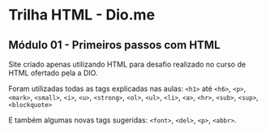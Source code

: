 # Trilha HTML - Dio.me
## Módulo 01 - Primeiros passos com HTML

Site criado apenas utilizando HTML para desafio realizado no curso de HTML ofertado pela a DIO.

Foram utilizadas todas as tags explicadas nas aulas: `<h1>` até `<h6>`, `<p>`, `<mark>`, `<small>`, `<i>`, `<u>`, `<strong>`, `<ol>`, `<ul>`, `<li>`, `<a>`, `<hr>`, `<sub>`, `<sup>`, `<blockquote>`

E também algumas novas tags sugeridas: `<font>`, `<del>`, `<p>`, `<abbr>`.

